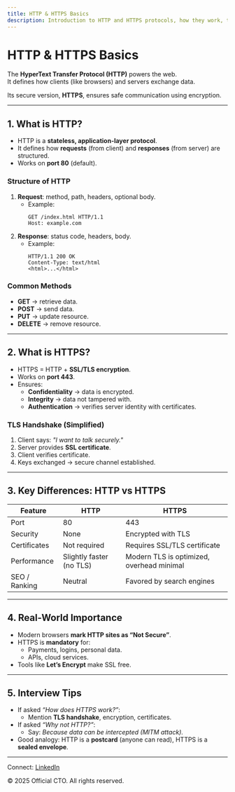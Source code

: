```yaml
---
title: HTTP & HTTPS Basics
description: Introduction to HTTP and HTTPS protocols, how they work, their differences, and why they are important.
---
```


# HTTP & HTTPS Basics

The **HyperText Transfer Protocol (HTTP)** powers the web.  
It defines how clients (like browsers) and servers exchange data.  

Its secure version, **HTTPS**, ensures safe communication using encryption.  

---

## 1. What is HTTP?

- HTTP is a **stateless, application-layer protocol**.  
- It defines how **requests** (from client) and **responses** (from server) are structured.  
- Works on **port 80** (default).  

### Structure of HTTP
1. **Request**: method, path, headers, optional body.  
   - Example:  
     ```
     GET /index.html HTTP/1.1
     Host: example.com
     ```
2. **Response**: status code, headers, body.  
   - Example:  
     ```
     HTTP/1.1 200 OK
     Content-Type: text/html
     <html>...</html>
     ```

### Common Methods
- **GET** → retrieve data.  
- **POST** → send data.  
- **PUT** → update resource.  
- **DELETE** → remove resource.  

---

## 2. What is HTTPS?

- HTTPS = HTTP + **SSL/TLS encryption**.  
- Works on **port 443**.  
- Ensures:  
  - **Confidentiality** → data is encrypted.  
  - **Integrity** → data not tampered with.  
  - **Authentication** → verifies server identity with certificates.  

### TLS Handshake (Simplified)
1. Client says: *"I want to talk securely."*  
2. Server provides **SSL certificate**.  
3. Client verifies certificate.  
4. Keys exchanged → secure channel established.  

---

## 3. Key Differences: HTTP vs HTTPS

| Feature        | HTTP                   | HTTPS                           |
|----------------|------------------------|---------------------------------|
| Port           | 80                     | 443                             |
| Security       | None                   | Encrypted with TLS              |
| Certificates   | Not required           | Requires SSL/TLS certificate    |
| Performance    | Slightly faster (no TLS)| Modern TLS is optimized, overhead minimal |
| SEO / Ranking  | Neutral                | Favored by search engines       |

---

## 4. Real-World Importance

- Modern browsers **mark HTTP sites as “Not Secure”**.  
- HTTPS is **mandatory** for:  
  - Payments, logins, personal data.  
  - APIs, cloud services.  
- Tools like **Let’s Encrypt** make SSL free.  

---

## 5. Interview Tips

- If asked *“How does HTTPS work?”*:  
  - Mention **TLS handshake**, encryption, certificates.  
- If asked *“Why not HTTP?”*:  
  - Say: *Because data can be intercepted (MITM attack).*  
- Good analogy: HTTP is a **postcard** (anyone can read), HTTPS is a **sealed envelope**.  

---

<footer>
  <p>Connect: <a href="https://www.linkedin.com/in/ravi-shankar-a725b0225/">LinkedIn</a></p>
  <p>&copy; 2025 Official CTO. All rights reserved.</p>
</footer>
